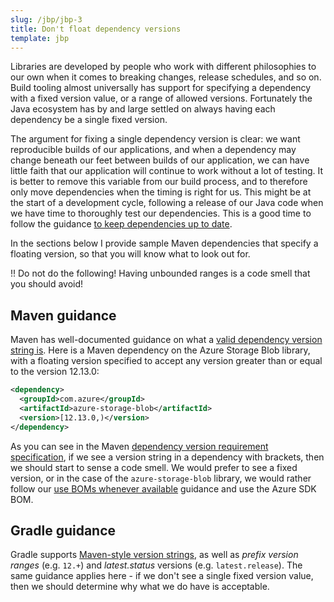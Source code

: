```yaml
---
slug: /jbp/jbp-3
title: Don't float dependency versions
template: jbp
---
```


Libraries are developed by people who work with different philosophies to our own when it comes to breaking changes, release schedules, and so on. Build tooling almost universally has support for specifying a dependency with a fixed version value, or a range of allowed versions. Fortunately the Java ecosystem has by and large settled on always having each dependency be a single fixed version.

The argument for fixing a single dependency version is clear: we want reproducible builds of our applications, and when a dependency may change beneath our feet between builds of our application, we can have little faith that our application will continue to work without a lot of testing. It is better to remove this variable from our build process, and to therefore only move dependencies when the timing is right for us. This might be at the start of a development cycle, following a release of our Java code when we have time to thoroughly test our dependencies. This is a good time to follow the guidance [to keep dependencies up to date](/jbp/jbp-4.html).

In the sections below I provide sample Maven dependencies that specify a floating version, so that you will know what to look out for.

!! Do not do the following! Having unbounded ranges is a code smell that you should avoid!

## Maven guidance

Maven has well-documented guidance on what a [valid dependency version string is](https://maven.apache.org/pom.html#Dependency_Version_Requirement_Specification). Here is a Maven dependency on the Azure Storage Blob library, with a floating version specified to accept any version greater than or equal to the version 12.13.0:

```xml
<dependency>
  <groupId>com.azure</groupId>
  <artifactId>azure-storage-blob</artifactId>
  <version>[12.13.0,)</version>
</dependency>
```

As you can see in the Maven [dependency version requirement specification](https://maven.apache.org/pom.html#Dependency_Version_Requirement_Specification), if we see a version string in a dependency with brackets, then we should start to sense a code smell. We would prefer to see a fixed version, or in the case of the `azure-storage-blob` library, we would rather follow our [use BOMs whenever available](/jbp/jbp-1.html) guidance and use the Azure SDK BOM.

## Gradle guidance

Gradle supports [Maven-style version strings](https://docs.gradle.org/current/userguide/single_versions.html), as well as *prefix version ranges* (e.g. `12.+`) and *latest.status* versions (e.g. `latest.release`). The same guidance applies here - if we don't see a single fixed version value, then we should determine why what we do have is acceptable.
